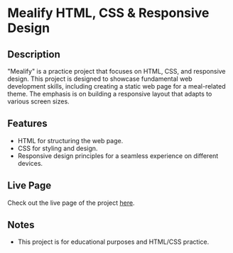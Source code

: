 # Mealify HTML, CSS & Responsive Design

## Description
"Mealify" is a practice project that focuses on HTML, CSS, and responsive design. This project is designed to showcase fundamental web development skills, including creating a static web page for a meal-related theme. The emphasis is on building a responsive layout that adapts to various screen sizes.

## Features
- HTML for structuring the web page.
- CSS for styling and design.
- Responsive design principles for a seamless experience on different devices.

## Live Page
Check out the live page of the project [here](). 

## Notes
- This project is for educational purposes and HTML/CSS practice.
